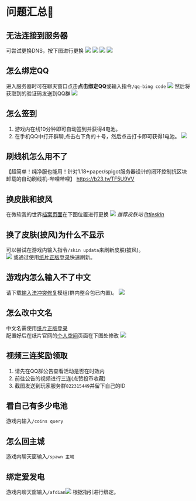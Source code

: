 # 问题汇总📄

## 无法连接到服务器
可尝试更换DNS，按下图进行更换
![](/picture/dns1.webp)
![](/picture/dns2.webp)
![](/picture/dns3.webp)
![](/picture/dns4.webp)

## 怎么绑定QQ
进入服务器时可在聊天窗口点击**点击绑定QQ**或输入指令`/qq-bing code`
![](/picture/qqbind.webp)
然后将获取到的验证码发送到QQ群
![](/picture/qqbind2.webp)

## 怎么签到
1. 游戏内在线10分钟即可自动签到并获得4电池。
2. 在手机QQ中打开群聊,点击右下角的＋号，然后点击打卡即可获得1电池。
![](/picture/daka.webp)

## 刷线机怎么用不了
【超简单！纯净服也能用！针对1.18+paper/spigot服务器设计的闭环控制抗区块卸载的自动刷线机-哔哩哔哩】 https://b23.tv/TF5U9VV

## 换皮肤和披风
在微软我的世界[档案页面](https://www.minecraft.net/zh-hans/msaprofile/mygames)在下图位置进行更换
![](/picture/skin1.webp)
*推荐皮肤站 [littleskin](https://littleskin.cn/)*

## 换了皮肤(披风)为什么不显示
可以尝试在游戏内输入指令`/skin updata`来刷新皮肤(披风)。  
![](/picture/skinupdata.webp)
或通过使用[纸片正版登录](papercardlogin)快速刷新。

## 游戏内怎么输入不了中文
请下载[输入法冲突修复](https://www.mcmod.cn/class/3358.html)模组(群内整合包已内置)。
![](/picture/srfxf.webp)

## 怎么改中文名
中文名需使用[纸片正版登录](/papercardlogin)  
配置好后在纸片官网的[个人空间](https://paper-card.cn/space)页面在下图处修改
![](/picture/zhname.webp)

## 视频三连奖励领取
1. 请先在QQ群公告查看活动是否在时效内
2. 前往公告的视频进行三连(点赞投币收藏)
3. 截图发送到玩家服务群`822315449`并留下自己的ID

## 看自己有多少电池
游戏内输入`/coins query`

## 怎么回主城
游戏内聊天窗输入`/spawn 主城`

## 绑定爱发电
游戏内聊天窗输入`/afdian`![](/picture/afdian.webp)
根据指引进行绑定。